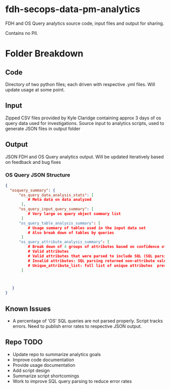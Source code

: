 # fdh-secops-data-pm-analytics
FDH and OS Query analytics source code, input files and output for sharing.

Contains no PII.

# Folder Breakdown

## Code

Directory of two python files; each driven with respective .yml files.
Will update usage at some point.

## Input

Zipped CSV files provided by Kyle Claridge containing approx 3 days of os query data used for investigations.
Source input to analytics scripts, used to generate JSON files in output folder

## Output

JSON FDH and OS Query analytics output.
Will be updated iteratively based on feedback and bug fixes

### OS Query JSON Structure

```json
{
  "osquery_summary": {
      "os_query_data_analysis_stats": [
          # Meta data on data analyzed
       ],
      "os_query_input_query_summary": [
          # Very large os query object summary list  
       ]
      "os_query_table_analysis_summary": [
          # Usage summary of tables used in the input data set
          # Also break down of tables by queries
       ]
      "os_query_attribute_analysis_summary": [
          # Break down of 4 groups of attributes based on confidence of data returned 
          # Valid attributes
          # Valid attributes that were parsed to include SQL (SQL parsing not strict enough)
          # Invalid attributes: SQL parsing returned non-attribute values
          # Unique_attribute_list: full list of unique attributes  present in queries
       ]



   }
}
```


##  Known Issues

* A percentage of 'OS' SQL queries are not parsed properly. Script tracks errors. Need to publish error rates to respective JSON output.

## Repo TODO

* Update repo to summarize analytics goals
* Improve code documentation
* Provide usage documentation
* Add script design
* Summarize script shortcomings
* Work to improve SQL query parsing to reduce error rates
